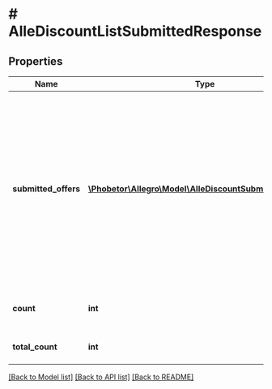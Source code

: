 # # AlleDiscountListSubmittedResponse

## Properties

Name | Type | Description | Notes
------------ | ------------- | ------------- | -------------
**submitted_offers** | [**\Phobetor\Allegro\Model\AlleDiscountSubmittedOfferDto[]**](AlleDiscountSubmittedOfferDto.md) | Array of offers submitted to a given AlleDiscount campaign. This list contains all active and non active offer participations. There can be only one submission for offer in one AlleDiscount campaign. | [optional]
**count** | **int** | Number of offers returned in page. | [optional]
**total_count** | **int** | Total number of submitted offers. | [optional]

[[Back to Model list]](../../README.md#models) [[Back to API list]](../../README.md#endpoints) [[Back to README]](../../README.md)
